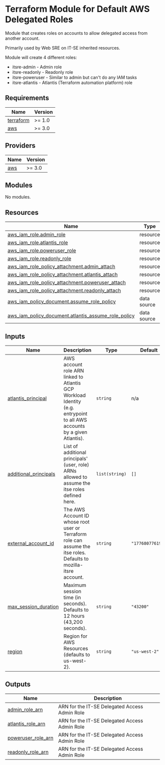 # Terraform Module for Default AWS Delegated Roles
Module that creates roles on accounts to allow delegated access from another account.

Primarily used by Web SRE on IT-SE inherited resources.

Module will create 4 different roles:
- itsre-admin		- Admin role
- itsre-readonly	- Readonly role
- itsre-poweruser	- Similar to admin but can't do any IAM tasks
- itsre-atlantis	- Atlantis (Terraform automation platform) role

## Requirements

| Name | Version |
|------|---------|
| <a name="requirement_terraform"></a> [terraform](#requirement\_terraform) | >= 1.0 |
| <a name="requirement_aws"></a> [aws](#requirement\_aws) | >= 3.0 |

## Providers

| Name | Version |
|------|---------|
| <a name="provider_aws"></a> [aws](#provider\_aws) | >= 3.0 |

## Modules

No modules.

## Resources

| Name | Type |
|------|------|
| [aws_iam_role.admin_role](https://registry.terraform.io/providers/hashicorp/aws/latest/docs/resources/iam_role) | resource |
| [aws_iam_role.atlantis_role](https://registry.terraform.io/providers/hashicorp/aws/latest/docs/resources/iam_role) | resource |
| [aws_iam_role.poweruser_role](https://registry.terraform.io/providers/hashicorp/aws/latest/docs/resources/iam_role) | resource |
| [aws_iam_role.readonly_role](https://registry.terraform.io/providers/hashicorp/aws/latest/docs/resources/iam_role) | resource |
| [aws_iam_role_policy_attachment.admin_attach](https://registry.terraform.io/providers/hashicorp/aws/latest/docs/resources/iam_role_policy_attachment) | resource |
| [aws_iam_role_policy_attachment.atlantis_attach](https://registry.terraform.io/providers/hashicorp/aws/latest/docs/resources/iam_role_policy_attachment) | resource |
| [aws_iam_role_policy_attachment.poweruser_attach](https://registry.terraform.io/providers/hashicorp/aws/latest/docs/resources/iam_role_policy_attachment) | resource |
| [aws_iam_role_policy_attachment.readonly_attach](https://registry.terraform.io/providers/hashicorp/aws/latest/docs/resources/iam_role_policy_attachment) | resource |
| [aws_iam_policy_document.assume_role_policy](https://registry.terraform.io/providers/hashicorp/aws/latest/docs/data-sources/iam_policy_document) | data source |
| [aws_iam_policy_document.atlantis_assume_role_policy](https://registry.terraform.io/providers/hashicorp/aws/latest/docs/data-sources/iam_policy_document) | data source |

## Inputs

| Name | Description | Type | Default | Required |
|------|-------------|------|---------|:--------:|
| <a name="input_atlantis_principal"></a> [atlantis\_principal](#input\_atlantis\_principal) | AWS account role ARN linked to Atlantis GCP Workload Identity (e.g. entrypoint to all AWS accounts by a given Atlantis). | `string` | n/a | yes |
| <a name="input_additional_principals"></a> [additional\_principals](#input\_additional\_principals) | List of additional principals' (user, role) ARNs allowed to assume the itse roles defined here. | `list(string)` | `[]` | no |
| <a name="input_external_account_id"></a> [external\_account\_id](#input\_external\_account\_id) | The AWS Account ID whose root user or Terraform role can assume the itse roles. Defaults to mozilla-itsre account. | `string` | `"177680776199"` | no |
| <a name="input_max_session_duration"></a> [max\_session\_duration](#input\_max\_session\_duration) | Maximum session time (in seconds). Defaults to 12 hours (43,200 seconds). | `string` | `"43200"` | no |
| <a name="input_region"></a> [region](#input\_region) | Region for AWS Resources (defaults to us-west-2). | `string` | `"us-west-2"` | no |

## Outputs

| Name | Description |
|------|-------------|
| <a name="output_admin_role_arn"></a> [admin\_role\_arn](#output\_admin\_role\_arn) | ARN for the IT-SE Delegated Access Admin Role |
| <a name="output_atlantis_role_arn"></a> [atlantis\_role\_arn](#output\_atlantis\_role\_arn) | ARN for the IT-SE Delegated Access Admin Role |
| <a name="output_poweruser_role_arn"></a> [poweruser\_role\_arn](#output\_poweruser\_role\_arn) | ARN for the IT-SE Delegated Access Admin Role |
| <a name="output_readonly_role_arn"></a> [readonly\_role\_arn](#output\_readonly\_role\_arn) | ARN for the IT-SE Delegated Access Admin Role |
